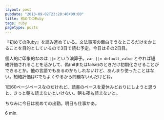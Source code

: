 ```yaml
---
layout: post
pubdate: "2013-09-02T23:28:46+09:00"
title: 初めてのRuby
tags: ruby
pagetype: posts
---
```

『初めてのRuby』を読み進めている。文法事項の面白そうなところだけをかじることを目的としているので3日で読む予定。今日はその2日目。

個人的に印象的なのは `||=` という演算子。`var ||= default_value` とやれば短絡評価されることを活かして、偽(nilまたはfalse)のときだけ初期化させることができるとか。他の言語でもあるのかもしれないけど、あんまり使ったことはない。短絡評価はCでもよくやるから問題ないんだけどね。

1日60ページペースなのだけれど、読書のペースを夏休みどおりにしようと思うと、きっと朝も読まないといけない。朝も夜も読まないと。

ちなみに今日は初めての出勤。明日も仕事かあ。

6 min.
